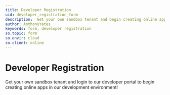 ```yaml
---
title: Developer Registration
uid: developer_registration_form
description:  Get your own sandbox tenant and begin creating online apps in our development environment!
author: AnthonyYates
keywords: form, developer registration
so.topic: form
so.envir: cloud
so.client: online
---
```


# Developer Registration

Get your own sandbox tenant and login to our developer portal to begin creating online apps in our development environment!

<script src='https://online2.superoffice.com/Cust1990/CS/scripts/customer.fcgi?action=form&id=9'></script>
